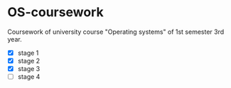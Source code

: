 # OS-coursework
Coursework of university course "Operating systems" of 1st semester 3rd year.
- [x] stage 1
- [x] stage 2
- [x] stage 3
- [ ] stage 4 